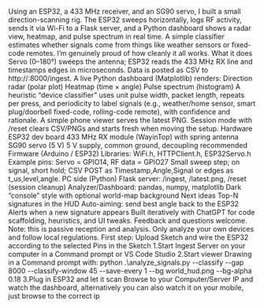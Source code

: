 Using an ESP32, a 433 MHz receiver, and an SG90 servo, I built a small direction-scanning rig. The ESP32 sweeps horizontally, logs RF activity, sends it via Wi-Fi to a Flask server, and a Python dashboard shows a radar view, heatmap, and pulse spectrum in real time. A simple classifier estimates whether signals come from things like weather sensors or fixed-code remotes. I’m genuinely proud of how cleanly it all works.
What it does
Servo (0–180°) sweeps the antenna; ESP32 reads the 433 MHz RX line and timestamps edges in microseconds.
Data is posted as CSV to http://<PC>:8000/ingest.
A live Python dashboard (Matplotlib) renders:
Direction radar (polar plot)
Heatmap (time × angle)
Pulse spectrum (histogram)
A heuristic “device classifier” uses unit pulse width, packet length, repeats per press, and periodicity to label signals (e.g., weather/home sensor, smart plug/doorbell fixed-code, rolling-code remote), with confidence and rationale.
A simple phone viewer serves the latest PNG. Session mode with /reset clears CSV/PNGs and starts fresh when moving the setup.
Hardware
ESP32 dev board
433 MHz RX module (WayinTop) with spring antenna
SG90 servo (5 V)
5 V supply, common ground, decoupling recommended
Firmware (Arduino / ESP32)
Libraries: WiFi.h, HTTPClient.h, ESP32Servo.h
Example pins: Servo = GPIO14, RF data = GPIO27
Small sweep step; on signal, short hold; CSV POST as Timestamp,Angle,Signal or edges as t_us,level,angle.
PC side (Python)
Flask server: /ingest, /latest.png, /reset (session cleanup)
Analyzer/Dashboard: pandas, numpy, matplotlib
Dark “console” style with optional world-map background
Next ideas
Top-N signatures in the HUD
Auto-aiming: send best angle back to the ESP32
Alerts when a new signature appears
Built iteratively with ChatGPT for code scaffolding, heuristics, and UI tweaks. Feedback and questions welcome.
Note: this is passive reception and analysis. Only analyze your own devices and follow local regulations.
First step: Upload Sketch and wire the ESP32 according to the selected Pins in the Sketch
1.Start Ingest Server on your computer in a Command prompt or VS Code Studio
2.Start viewer Drawing in a Command prompt with: python .\analyze_signals.py --classify --gap 8000 --classify-window 45 --save-every 1 --bg world_hud.png --bg-alpha 0.18
3.Plug in ESP32 and let it scan
Browse to your Computer/Server IP and watch the dashboard, alternatively you can also watch it on your mobile, just browse to the correct ip
